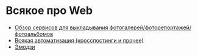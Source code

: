 # Всякое про Web

- [Обзор сервисов для выкладывания фотогалерей/фоторепортажей/фотоальбомов](galleries/)
- [Всякая автоматизация (кросспостинги и прочее)](automate/)
- [Эмодзи](emoji/)

